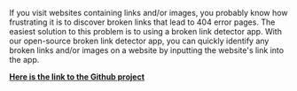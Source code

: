 
If you visit websites containing links and/or images, you probably know how frustrating it is to discover broken links that lead to 404 error pages. The easiest solution to this problem is to using a broken link detector app. With our open-source broken link detector app, you can quickly identify any broken links and/or images on a website by inputting the website's link into the app.

[**Here is the link to the Github project**](https://github.com/Sitemap-Crawler/Sitemap-Crawler)
